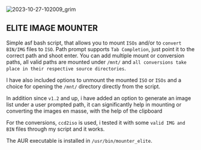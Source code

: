 ![2023-10-27-102009_grim](https://github.com/siyia2/mounter_elite/assets/46220960/b6f17616-8489-4694-9ec7-274a3664c40b)



## ELITE IMAGE MOUNTER

Simple asf bash script, that allows you to mount `ISOs` and/or to `convert` `BIN/IMG` files to `ISO`. Path prompt supports `Tab Completion`, just point it to the correct path and shoot enter.
You can add multiple mount or conversion paths, all valid paths are mounted under `/mnt/` and `all conversions take place in their respective source directories`.

I have also included options to unmount the mounted `ISO` or `ISOs` and a choice for opening the `/mnt/` directory directly from the script.

In addition since `v1.2` and up, i have added an option to generate an image list under a user prompted path, it can significantly help in mounting or converting the images en masse, with the help of the clipboard

For the conversions, `ccd2iso` is used, i tested it with some `valid IMG and BIN` files through my script and it works.

The AUR executable is installed in `/usr/bin/mounter_elite`.
